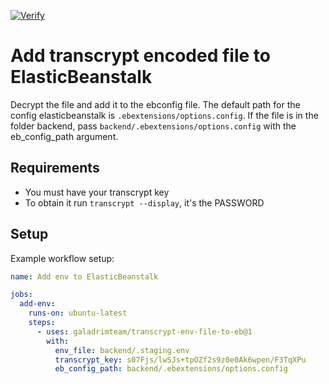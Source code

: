 [![Verify](https://github.com/galadrimteam/trancrypt-env-file-to-eb/actions/workflows/verify.yml/badge.svg)](https://github.com/galadrimteam/trancrypt-env-file-to-eb/actions/workflows/verify.yml)

# Add transcrypt encoded file to ElasticBeanstalk

Decrypt the file and add it to the ebconfig file. The default path for the config elasticbeanstalk is `.ebextensions/options.config`. If the file is in the folder backend, pass `backend/.ebextensions/options.config` with the eb_config_path argument.

## Requirements

- You must have your transcrypt key
- To obtain it run `transcrypt --display`, it's the PASSWORD

## Setup

Example workflow setup:

```yaml
name: Add env to ElasticBeanstalk

jobs:
  add-env:
    runs-on: ubuntu-latest
    steps:
      - uses: galadrimteam/transcrypt-env-file-to-eb@1
        with:
          env_file: backend/.staging.env
          transcrypt_key: s07Fjs/lwSJs+tpOZf2s9z0e0Ak6wpen/F3TqXPu
          eb_config_path: backend/.ebextensions/options.config
```
